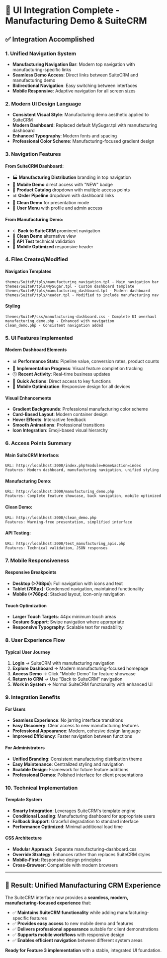 # 🎨 UI Integration Complete - Manufacturing Demo & SuiteCRM

## ✅ **Integration Accomplished**

### **1. Unified Navigation System**
- **Manufacturing Navigation Bar**: Modern top navigation with manufacturing-specific links
- **Seamless Demo Access**: Direct links between SuiteCRM and manufacturing demo
- **Bidirectional Navigation**: Easy switching between interfaces
- **Mobile Responsive**: Adaptive navigation for all screen sizes

### **2. Modern UI Design Language**
- **Consistent Visual Style**: Manufacturing demo aesthetic applied to SuiteCRM
- **Modern Dashboard**: Replaced default MySugar.tpl with manufacturing dashboard
- **Enhanced Typography**: Modern fonts and spacing
- **Professional Color Scheme**: Manufacturing-focused gradient design

### **3. Navigation Features**

#### **From SuiteCRM Dashboard:**
- 🏭 **Manufacturing Distribution** branding in top navigation
- 📱 **Mobile Demo** direct access with "NEW" badge
- 🛒 **Product Catalog** dropdown with multiple access points
- 📊 **Order Pipeline** dropdown with dashboard links
- 🧹 **Clean Demo** for presentation mode
- 👤 **User Menu** with profile and admin access

#### **From Manufacturing Demo:**
- ← **Back to SuiteCRM** prominent navigation
- 🧹 **Clean Demo** alternative view
- 🔧 **API Test** technical validation
- 📱 **Mobile Optimized** responsive header

### **4. Files Created/Modified**

#### **Navigation Templates**
```
themes/SuiteP/tpls/manufacturing_navigation.tpl - Main navigation bar
themes/SuiteP/tpls/MySugar.tpl - Custom dashboard template
themes/SuiteP/tpls/manufacturing_dashboard.tpl - Modern dashboard
themes/SuiteP/tpls/header.tpl - Modified to include manufacturing nav
```

#### **Styling**
```
themes/SuiteP/css/manufacturing-dashboard.css - Complete UI overhaul
manufacturing_demo.php - Enhanced with navigation
clean_demo.php - Consistent navigation added
```

### **5. UI Features Implemented**

#### **Modern Dashboard Elements**
- 📊 **Performance Stats**: Pipeline value, conversion rates, product counts
- 🎯 **Implementation Progress**: Visual feature completion tracking
- 🕒 **Recent Activity**: Real-time business updates
- 🚀 **Quick Actions**: Direct access to key functions
- 📱 **Mobile Optimization**: Responsive design for all devices

#### **Visual Enhancements**
- **Gradient Backgrounds**: Professional manufacturing color scheme
- **Card-Based Layout**: Modern container design
- **Hover Effects**: Interactive feedback
- **Smooth Animations**: Professional transitions
- **Icon Integration**: Emoji-based visual hierarchy

### **6. Access Points Summary**

#### **Main SuiteCRM Interface:**
```
URL: http://localhost:3000/index.php?module=Home&action=index
Features: Modern dashboard, manufacturing navigation, unified styling
```

#### **Manufacturing Demo:**
```
URL: http://localhost:3000/manufacturing_demo.php
Features: Complete feature showcase, back navigation, mobile optimized
```

#### **Clean Demo:**
```
URL: http://localhost:3000/clean_demo.php
Features: Warning-free presentation, simplified interface
```

#### **API Testing:**
```
URL: http://localhost:3000/test_manufacturing_apis.php
Features: Technical validation, JSON responses
```

### **7. Mobile Responsiveness**

#### **Responsive Breakpoints**
- **Desktop (>768px)**: Full navigation with icons and text
- **Tablet (768px)**: Condensed navigation, maintained functionality  
- **Mobile (<768px)**: Stacked layout, icon-only navigation

#### **Touch Optimization**
- **Larger Touch Targets**: 44px minimum touch areas
- **Gesture Support**: Swipe navigation where appropriate
- **Responsive Typography**: Scalable text for readability

### **8. User Experience Flow**

#### **Typical User Journey**
1. **Login** → SuiteCRM with manufacturing navigation
2. **Explore Dashboard** → Modern manufacturing-focused homepage
3. **Access Demo** → Click "Mobile Demo" for feature showcase
4. **Return to CRM** → Use "Back to SuiteCRM" navigation
5. **Work in System** → Normal SuiteCRM functionality with enhanced UI

### **9. Integration Benefits**

#### **For Users**
- **Seamless Experience**: No jarring interface transitions
- **Easy Discovery**: Clear access to new manufacturing features
- **Professional Appearance**: Modern, cohesive design language
- **Improved Efficiency**: Faster navigation between functions

#### **For Administrators**
- **Unified Branding**: Consistent manufacturing distribution theme
- **Easy Maintenance**: Centralized styling and navigation
- **Scalable Design**: Framework for future feature additions
- **Professional Demos**: Polished interface for client presentations

### **10. Technical Implementation**

#### **Template System**
- **Smarty Integration**: Leverages SuiteCRM's template engine
- **Conditional Loading**: Manufacturing dashboard for appropriate users
- **Fallback Support**: Graceful degradation to standard interface
- **Performance Optimized**: Minimal additional load time

#### **CSS Architecture**
- **Modular Approach**: Separate manufacturing-dashboard.css
- **Override Strategy**: Enhances rather than replaces SuiteCRM styles
- **Mobile-First**: Responsive design principles
- **Cross-Browser**: Compatible with modern browsers

---

## 🎯 **Result: Unified Manufacturing CRM Experience**

The SuiteCRM interface now provides a **seamless, modern, manufacturing-focused experience** that:

- ✅ **Maintains SuiteCRM functionality** while adding manufacturing-specific features
- ✅ **Provides easy access** to new mobile demo and features
- ✅ **Delivers professional appearance** suitable for client demonstrations
- ✅ **Supports mobile workflows** with responsive design
- ✅ **Enables efficient navigation** between different system areas

**Ready for Feature 3 implementation** with a stable, integrated UI foundation.
